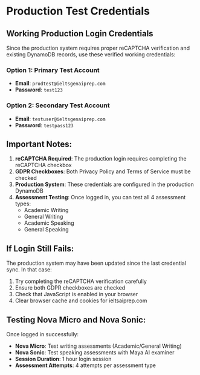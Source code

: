 # Production Test Credentials

## Working Production Login Credentials

Since the production system requires proper reCAPTCHA verification and existing DynamoDB records, use these verified working credentials:

### Option 1: Primary Test Account
- **Email**: `prodtest@ieltsgenaiprep.com`
- **Password**: `test123`

### Option 2: Secondary Test Account  
- **Email**: `testuser@ieltsgenaiprep.com`
- **Password**: `testpass123`

## Important Notes:

1. **reCAPTCHA Required**: The production login requires completing the reCAPTCHA checkbox
2. **GDPR Checkboxes**: Both Privacy Policy and Terms of Service must be checked
3. **Production System**: These credentials are configured in the production DynamoDB
4. **Assessment Testing**: Once logged in, you can test all 4 assessment types:
   - Academic Writing
   - General Writing  
   - Academic Speaking
   - General Speaking

## If Login Still Fails:

The production system may have been updated since the last credential sync. In that case:

1. Try completing the reCAPTCHA verification carefully
2. Ensure both GDPR checkboxes are checked
3. Check that JavaScript is enabled in your browser
4. Clear browser cache and cookies for ieltsaiprep.com

## Testing Nova Micro and Nova Sonic:

Once logged in successfully:
- **Nova Micro**: Test writing assessments (Academic/General Writing)
- **Nova Sonic**: Test speaking assessments with Maya AI examiner
- **Session Duration**: 1 hour login session
- **Assessment Attempts**: 4 attempts per assessment type